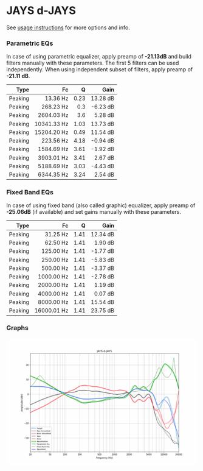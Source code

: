 # JAYS d-JAYS
See [usage instructions](https://github.com/jaakkopasanen/AutoEq#usage) for more options and info.

### Parametric EQs
In case of using parametric equalizer, apply preamp of **-21.13dB** and build filters manually
with these parameters. The first 5 filters can be used independently.
When using independent subset of filters, apply preamp of **-21.11 dB**.

| Type    | Fc          |    Q | Gain     |
|--------:|------------:|-----:|---------:|
| Peaking | 13.36 Hz    | 0.23 | 13.28 dB |
| Peaking | 268.23 Hz   | 0.3  | -6.23 dB |
| Peaking | 2604.03 Hz  | 3.6  | 5.28 dB  |
| Peaking | 10341.33 Hz | 1.03 | 13.73 dB |
| Peaking | 15204.20 Hz | 0.49 | 11.54 dB |
| Peaking | 223.56 Hz   | 4.18 | -0.94 dB |
| Peaking | 1584.69 Hz  | 3.61 | -1.92 dB |
| Peaking | 3903.01 Hz  | 3.41 | 2.67 dB  |
| Peaking | 5188.69 Hz  | 3.03 | -4.43 dB |
| Peaking | 6344.35 Hz  | 3.24 | 2.54 dB  |

### Fixed Band EQs
In case of using fixed band (also called graphic) equalizer, apply preamp of **-25.06dB**
(if available) and set gains manually with these parameters.

| Type    | Fc          |    Q | Gain     |
|--------:|------------:|-----:|---------:|
| Peaking | 31.25 Hz    | 1.41 | 12.34 dB |
| Peaking | 62.50 Hz    | 1.41 | 1.90 dB  |
| Peaking | 125.00 Hz   | 1.41 | -1.77 dB |
| Peaking | 250.00 Hz   | 1.41 | -5.83 dB |
| Peaking | 500.00 Hz   | 1.41 | -3.37 dB |
| Peaking | 1000.00 Hz  | 1.41 | -2.78 dB |
| Peaking | 2000.00 Hz  | 1.41 | 1.19 dB  |
| Peaking | 4000.00 Hz  | 1.41 | 0.07 dB  |
| Peaking | 8000.00 Hz  | 1.41 | 15.54 dB |
| Peaking | 16000.01 Hz | 1.41 | 23.75 dB |

### Graphs
![](./JAYS%20d-JAYS.png)